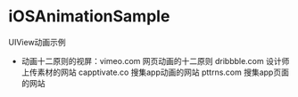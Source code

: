 # iOSAnimationSample
UIView动画示例
- 动画十二原则的视屏：vimeo.com
网页动画的十二原则
dribbble.com	设计师上传素材的网站
capptivate.co   搜集app动画的网站
pttrns.com	搜集app页面的网站
